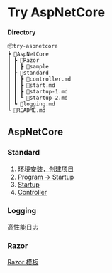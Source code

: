 # Try AspNetCore

**Directory**

    📦try-aspnetcore
    ┣ 📂AspNetCore
    ┃ ┣ 📂Razor
    ┃ ┃ ┣ 📂sample
    ┃ ┣ 📂standard
    ┃ ┃ ┣ 📜controller.md
    ┃ ┃ ┣ 📜start.md
    ┃ ┃ ┣ 📜startup-1.md
    ┃ ┃ ┗ 📜startup-2.md
    ┃ ┗ 📜logging.md
    ┗ 📜README.md
## AspNetCore

### Standard

1. [环境安装，创建项目](AspNetCore/standard/start.md)
2. [Program -> Startup](AspNetCore/standard/startup-1.md)
3. [Startup](AspNetCore/standard/startup-2.md)
4. [Controller](AspNetCore/standard/controller.md)

### Logging

[高性能日志](AspNetCore/logging.md)

### Razor

[Razor 模板](AspNetCore/Razor)
